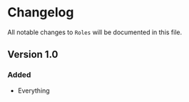 # Changelog

All notable changes to `Roles` will be documented in this file.

## Version 1.0

### Added
- Everything
